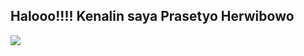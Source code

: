 <h2>Halooo!!!! Kenalin saya Prasetyo Herwibowo</h2>
<img src="https://e1.pxfuel.com/desktop-wallpaper/28/537/desktop-wallpaper-panda-bear-bubu-dudu-bubu-dudu.jpg">

